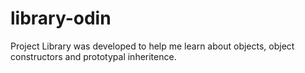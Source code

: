 # library-odin
Project Library was developed to help me learn about objects, object constructors and prototypal inheritence.
